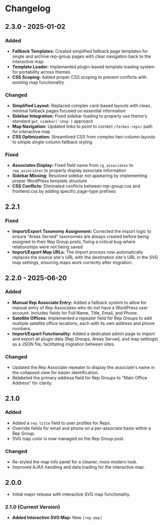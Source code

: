 # Changelog

## 2.3.0 - 2025-01-02

### Added
- **Fallback Templates:** Created simplified fallback page templates for single and archive rep-group pages with clear navigation back to the interactive map
- **Template Loader:** Implemented plugin-based template loading system for portability across themes
- **CSS Scoping:** Added proper CSS scoping to prevent conflicts with existing map functionality

### Changed
- **Simplified Layout:** Replaced complex card-based layouts with clean, minimal fallback pages focused on essential information
- **Sidebar Integration:** Fixed sidebar loading to properly use theme's standard `get_sidebar('shop')` approach
- **Map Navigation:** Updated links to point to correct `/forbes-reps/` path for interactive map
- **CSS Optimization:** Streamlined CSS from complex two-column layouts to simple single-column fallback styling

### Fixed
- **Associates Display:** Fixed field name from `rg_associates` to `rep_associates` to properly display associate information
- **Sidebar Missing:** Resolved sidebar not appearing by implementing proper WordPress template structure
- **CSS Conflicts:** Eliminated conflicts between rep-group.css and frontend.css by adding specific page-type prefixes

## 2.2.1

### Fixed
- **Import/Export Taxonomy Assignment:** Corrected the import logic to ensure "Areas Served" taxonomies are always created before being assigned to their Rep Group posts, fixing a critical bug where relationships were not being saved.
- **Import/Export Map URLs:** The import process now automatically replaces the source site's URL with the destination site's URL in the SVG map settings, ensuring maps work correctly after migration.

## 2.2.0 - 2025-06-20

### Added
- **Manual Rep Associate Entry:** Added a fallback system to allow for manual entry of Rep Associates who do not have a WordPress user account. Includes fields for Full Name, Title, Email, and Phone.
- **Satellite Offices:** Implemented a repeater field for Rep Groups to add multiple satellite office locations, each with its own address and phone numbers.
- **Import/Export Functionality:** Added a dedicated admin page to import and export all plugin data (Rep Groups, Areas Served, and map settings) as a JSON file, facilitating migration between sites.

### Changed
- Updated the Rep Associate repeater to display the associate's name in the collapsed view for easier identification.
- Relabeled the primary address field for Rep Groups to "Main Office Address" for clarity.

## 2.1.0

### Added
- Added a `rep_title` field to user profiles for Reps.
- Override fields for email and phone on a per-associate basis within a Rep Group.
- SVG map color is now managed on the Rep Group post.

### Changed
- Re-styled the map info panel for a cleaner, more modern look.
- Improved AJAX handling and data loading for the interactive map.

## 2.0.0
- Initial major release with interactive SVG map functionality.

### 2.1.0 (Current Version)
*   **Added Interactive SVG Map:** New `[rep_map]`